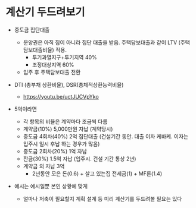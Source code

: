 # 계산기 두드려보기

* 중도금 집단대출
	* 분양권은 아직 집이 아니라 집단 대출을 받음. 주택담보대출과 같이 LTV (주택담보대출비율) 적용.
		* 투기과열지구+투기지역 40%
		* 조정대상지역 60%
	* 입주 후 주택담보대출 전환


* DTI (총부채 상환비율), DSR(총체적상환능력비율)
	* https://youtu.be/uctJUCVpYko


* 5억이라면
	* 각 항목의 비율은 계약마다 조금씩 다름
	* 계약금(10%) 5,000만원 자납 (계약당시)
	* 중도금 4회차(40%) 2억 집단대출 (건설기간 동안. 대출 이자 케바케. 이자는 입주시 일시 후납 하는 경우가 많음)
	* 중도금 2회차(20%) 1억 자납
	* 잔금(30%) 1.5억 자납 (입주시. 건설 기간 통상 2년)
	* 계약금 외 자납 3억
		* 2년동안 모은 돈(0.6) + 살고 있는집 전세금(1) + MF론(1.4)



* 예시는 예시일뿐 본인 상황에 맞게
	* 얼마나 저축이 필요할지 계획 설계 등 미리 계산기를 두드려볼 필요는 있다